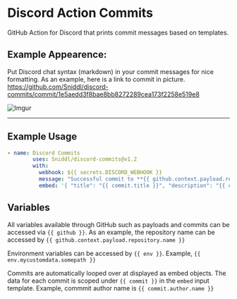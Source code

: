# Discord Action Commits
GitHub Action for Discord that prints commit messages based on templates.


## Example Appearence:


Put Discord chat syntax (markdown) in your commit messages for nice formatting. As an example, here is a link to commit in picture. https://github.com/Sniddl/discord-commits/commit/1e5aedd3f8bae8bb8272289cea173f2258e519e8

![Imgur](https://imgur.com/YvLWWGL.jpg)


<hr/>

## Example Usage

```yaml
- name: Discord Commits
        uses: Sniddl/discord-commits@v1.2
        with:
          webhook: ${{ secrets.DISCORD_WEBHOOK }}
          message: "Successful commit to **{{ github.context.payload.repository.owner.name }}/{{ github.context.payload.repository.name}}**.\nDiff: {{ github.context.payload.compare }}"
          embed: '{ "title": "{{ commit.title }}", "description": "{{ commit.description }}", "url": "{{ commit.url }}", "author": { "name": "{{ commit.author.name }} ({{ commit.author.username }})", "icon_url": "https://avatars.io/gravatar/{{ commit.author.email }}"} }'
```


## Variables

All variables available through GitHub such as payloads and commits can be accessed via `{{ github }}`. As an example, the repository name can be accessed by `{{ github.context.payload.repository.name }}`

Environment variables can be accessed by `{{ env }}`. Example, `{{ env.mycustomdata.somepath }}`

Commits are automatically looped over at displayed as embed objects. The data for each commit is scoped under `{{ commit }}` in the `embed` input template. Example, commmit author name is `{{ commit.author.name }}`


